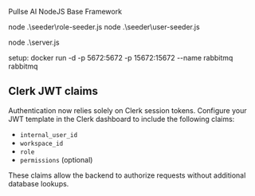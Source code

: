 Pullse AI NodeJS Base Framework


node .\seeder\role-seeder.js
node .\seeder\user-seeder.js

node .\server.js


setup:
docker run -d -p 5672:5672 -p 15672:15672 --name rabbitmq rabbitmq

## Clerk JWT claims

Authentication now relies solely on Clerk session tokens. Configure your JWT template in the Clerk dashboard to include the following claims:

- `internal_user_id`
- `workspace_id`
- `role`
- `permissions` (optional)

These claims allow the backend to authorize requests without additional database lookups.
